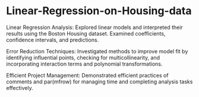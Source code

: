 # Linear-Regression-on-Housing-data
Linear Regression Analysis: Explored linear models and interpreted their results using the Boston Housing dataset.
Examined coefficients, confidence intervals, and predictions.

Error Reduction Techniques: Investigated methods to improve model fit by identifying influential points, checking for multicollinearity, and incorporating interaction terms and polynomial transformations.

Efficient Project Management: Demonstrated efficient practices of comments and par(mfrow) for managing time and completing analysis tasks effectively.
